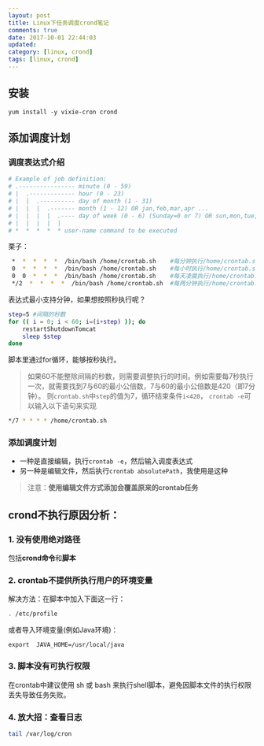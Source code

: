 ```yaml
---
layout: post
title: Linux下任务调度crond笔记
comments: true
date: 2017-10-01 22:44:03
updated:
category: [linux, crond]
tags: [linux, crond]
---
```


## 安装
```
yum install -y vixie-cron crond
```
<!--more -->
## 添加调度计划
### 调度表达式介绍
```bash
# Example of job definition:
# .---------------- minute (0 - 59)
# |  .------------- hour (0 - 23)
# |  |  .---------- day of month (1 - 31)
# |  |  |  .------- month (1 - 12) OR jan,feb,mar,apr ...
# |  |  |  |  .---- day of week (0 - 6) (Sunday=0 or 7) OR sun,mon,tue,wed,thu,fri,sat
# |  |  |  |  |
# *  *  *  *  * user-name command to be executed
```

栗子：
```bash
 *  *  *  *  *  /bin/bash /home/crontab.sh    #每分钟执行/home/crontab.sh
 0  *  *  *  *  /bin/bash /home/crontab.sh    #每小时执行/home/crontab.sh
 0  0  *  *  *  /bin/bash /home/crontab.sh    #每天凌晨执行/home/crontab.sh
 */2  *  *  *  *  /bin/bash /home/crontab.sh  #每两分钟执行/home/crontab.sh
```
表达式最小支持分钟，如果想按照秒执行呢？
```bash
step=5 #间隔的秒数
for (( i = 0; i < 60; i=(i+step) )); do  
    restartShutdownTomcat 
    sleep $step  
done
```
脚本里通过for循环，能够按秒执行。
>如果60不能整除间隔的秒数，则需要调整执行的时间。例如需要每7秒执行一次，就需要找到7与60的最小公倍数，7与60的最小公倍数是420（即7分钟）。
则`crontab.sh`中`step`的值为7，循环结束条件`i<420`， `crontab -e`可以输入以下语句来实现
```bash
*/7 * * * * /home/crontab.sh
```
### 添加调度计划
* 一种是直接编辑，执行`crontab -e`，然后输入调度表达式
* 另一种是编辑文件，然后执行`crontab absolutePath`，我使用是这种
>注意：**使用编辑文件方式添加会覆盖原来的crontab任务**
## crond不执行原因分析：
### 1. 没有使用绝对路径
包括**crond命令**和**脚本**
### 2. crontab不提供所执行用户的环境变量
解决方法：在脚本中加入下面这一行：
```bash
. /etc/profile
```
或者导入环境变量(例如Java环境)：
```
export  JAVA_HOME=/usr/local/java
```
### 3. 脚本没有可执行权限
在crontab中建议使用 sh 或 bash 来执行shell脚本，避免因脚本文件的执行权限丢失导致任务失败。
### 4. 放大招：查看日志
```bash
tail /var/log/cron
```
